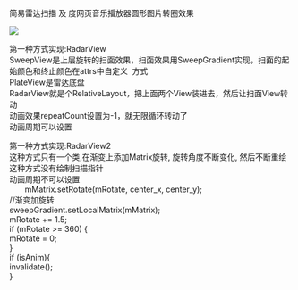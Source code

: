 简易雷达扫描 及 度网页音乐播放器圆形图片转圈效果  

![](https://github.com/zzzzKidd/RadarAndDisc/blob/master/11111.gif)  

第一种方式实现:RadarView  
SweepView是上层旋转的扫面效果，扫面效果用SweepGradient实现，扫面的起始颜色和终止颜色在attrs中自定义  方式  
PlateView是雷达底盘    
RadarView就是个RelativeLayout，把上面两个View装进去，然后让扫面View转动    
动画效果repeatCount设置为-1，就无限循环转动了   
动画周期可以设置   
   
第一种方式实现:RadarView2   
这种方式只有一个类,在渐变上添加Matrix旋转, 旋转角度不断变化, 然后不断重绘  
这种方式没有绘制扫描指针  
动画周期不可以设置   
        mMatrix.setRotate(mRotate, center_x, center_y);   
        //渐变加旋转   
        sweepGradient.setLocalMatrix(mMatrix);   
        mRotate += 1.5;  
        if (mRotate >= 360) {  
            mRotate = 0;  
        }  
        if (isAnim){  
            invalidate();  
        }  
 
